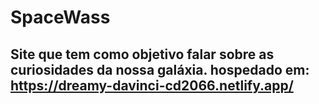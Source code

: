 # SpaceWass

## Site que tem como objetivo falar sobre as curiosidades da nossa galáxia. hospedado em: https://dreamy-davinci-cd2066.netlify.app/

